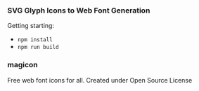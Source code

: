 ### SVG Glyph Icons to Web Font Generation

Getting starting:

* `npm install`
* `npm run build`

### magicon
Free web font icons for all. Created under Open Source License


